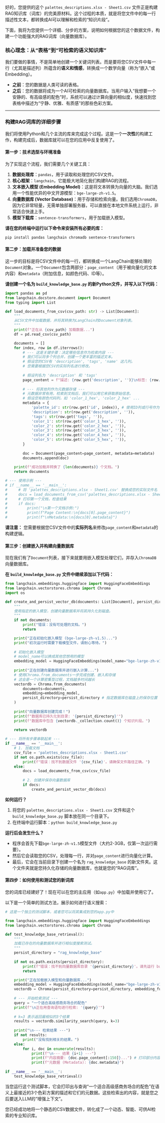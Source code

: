 好的，您提供的这个 `palettes_descriptions.xlsx - Sheet1.csv` 文件正是构建RAG知识库（词库）的完美原材料。这个过程的本质，就是将您文件中的每一行描述性文本，都转换成AI可以理解和检索的“知识片段”。

下面，我将为您提供一个详细、分步的方案，说明如何根据您的这个数据文件，构建一个功能强大的RAG词库（向量数据库）。

### **核心理念：从“表格”到“可检索的语义知识库”**

我们要做的事情，不是简单地创建一个关键词列表。而是要将您CSV文件中每一行（尤其是描述列）所蕴含的**语义和情感**，转换成一个数学向量（称为“嵌入”或 Embedding）。

  * **之前**：您的数据是人类可读的表格。
  * **之后**：您的数据将成为一个AI可检索的向量数据库。当用户输入“我想要一个安静的、有高级感的配色”时，系统可以通过计算向量的相似度，快速找到您表格中描述为“宁静、优雅、有质感”的那些色彩方案。

-----

### **构建RAG词库的详细步骤**

我们将使用Python和几个主流的库来完成这个过程。这是一个**一次性**的构建工作，构建完成后，数据库就可以在您的应用中反复使用了。

#### **第一步：技术选型与环境准备**

为了实现这个流程，我们需要几个关键工具：

1.  **数据处理库**：`pandas`，用于读取和处理您的CSV文件。
2.  **核心框架**：`langchain`，它能极大地简化我们构建RAG的流程。
3.  **文本嵌入模型 (Embedding Model)**：这是将文本转换为向量的大脑。我们选用一个性能优异的中文开源模型：`bge-large-zh-v1.5`。
4.  **向量数据库 (Vector Database)**：用于存储和检索向量。我们选用`ChromaDB`，因为它非常轻量，无需单独部署服务器，可以直接在本地文件系统上运行，非常适合快速上手。
5.  **模型下载库**：`sentence-transformers`，用于加载嵌入模型。

**请在您的终端中运行以下命令来安装所有必要的库：**

```bash
pip install pandas langchain chromadb sentence-transformers
```

#### **第二步：加载并准备您的数据**

这一步的目标是将CSV文件中的每一行，都转换成一个LangChain能够处理的`Document`对象。一个`Document`包含两部分：`page_content`（用于被向量化的文本内容）和`metadata`（附加信息，如颜色代码、ID等）。

**请创建一个名为 `build_knowledge_base.py` 的新Python文件，并写入以下代码：**

```python
import pandas as pd
from langchain.docstore.document import Document
from typing import List

def load_documents_from_csv(csv_path: str) -> List[Document]:
    """
    从CSV文件中加载数据，并将其转换为LangChain的Document对象列表。
    """
    print(f"正在从 {csv_path} 加载数据...")
    df = pd.read_csv(csv_path)

    documents = []
    for index, row in df.iterrows():
        # --- 这是关键步骤：决定哪些信息作为检索内容 ---
        # 我们可以将多个列合并，创建一个更丰富的描述文本。
        # 假设您的CSV有 'description', 'tags', 'name' 这几列。
        # 您需要根据您CSV的实际列名进行修改。
        
        # 假设列名为 'description' 和 'tags'
        page_content = f"描述: {row.get('description', '')}\n标签: {row.get('tags', '')}"
        
        # --- 将其他列作为元数据存储 ---
        # 元数据非常有用，检索到文档后，我们可以用它来获取原始信息。
        # 假设您有颜色代码列，如 'color_1_hex', 'color_2_hex' ...
        metadata = {
            'palette_id': str(row.get('id', index)), # 使用ID列或行号作为唯一标识
            'description': str(row.get('description', '')),
            'tags': str(row.get('tags', '')),
            'color_1': str(row.get('color_1_hex', '')),
            'color_2': str(row.get('color_2_hex', '')),
            'color_3': str(row.get('color_3_hex', '')),
            'color_4': str(row.get('color_4_hex', '')),
            'color_5': str(row.get('color_5_hex', '')),
        }
        
        doc = Document(page_content=page_content, metadata=metadata)
        documents.append(doc)
        
    print(f"成功加载并转换了 {len(documents)} 个文档。")
    return documents

# --- 使用示例 ---
# if __name__ == '__main__':
#     # 将 'palettes_descriptions.xlsx - Sheet1.csv' 替换成您的实际文件名
#     docs = load_documents_from_csv('palettes_descriptions.xlsx - Sheet1.csv')
#     # 打印第一个文档，检查结果
#     if docs:
#         print("\n第一个文档示例:")
#         print(f"Page Content:\n{docs[0].page_content}")
#         print(f"\nMetadata:\n{docs[0].metadata}")
```

**请注意：** 您需要根据您CSV文件中的**实际列名**来修改`page_content`和`metadata`的构建逻辑。

#### **第三步：创建嵌入并构建向量数据库**

现在我们有了`Document`列表，接下来就要用嵌入模型处理它们，并存入`ChromaDB`向量数据库。

**在 `build_knowledge_base.py` 文件中继续添加以下代码：**

```python
from langchain.embeddings.huggingface import HuggingFaceEmbeddings
from langchain.vectorstores.chroma import Chroma
import os

def create_and_persist_vector_db(documents: List[Document], persist_directory: str = "rag_knowledge_base"):
    """
    使用指定的嵌入模型，创建向量数据库并将其持久化到磁盘。
    """
    if not documents:
        print("错误：没有可处理的文档。")
        return

    print("正在初始化嵌入模型 (bge-large-zh-v1.5)...")
    print("初次运行时需要下载模型文件，请耐心等待。")
    
    # 初始化嵌入模型
    # model_name可以换成其他您想用的模型
    embedding_model = HuggingFaceEmbeddings(model_name="bge-large-zh-v1.5")
    
    print("正在创建向量数据库并进行嵌入计算...")
    # 使用Chroma.from_documents一步完成创建、嵌入和存储
    # 这会是一个计算密集型过程，文档越多时间越长
    vectordb = Chroma.from_documents(
        documents=documents, 
        embedding=embedding_model, 
        persist_directory=persist_directory # 指定数据库在磁盘上的保存位置
    )
    
    print("向量数据库创建完成！")
    print(f"数据库已持久化到目录: '{persist_directory}'")
    print(f"数据库中包含 {vectordb._collection.count()} 个知识片段。")
    
    return vectordb

# --- 将所有步骤串联起来 ---
if __name__ == '__main__':
    # 1. 加载文档
    csv_file = 'palettes_descriptions.xlsx - Sheet1.csv'
    if not os.path.exists(csv_file):
        print(f"错误：找不到数据文件 '{csv_file}'。请确保文件路径正确。")
    else:
        docs = load_documents_from_csv(csv_file)
        
        # 2. 创建并保存向量数据库
        if docs:
            create_and_persist_vector_db(docs)

```

**如何运行？**

1.  将您的 `palettes_descriptions.xlsx - Sheet1.csv` 文件和这个 `build_knowledge_base.py` 脚本放在同一个目录下。
2.  在终端中运行脚本：`python build_knowledge_base.py`

**运行后会发生什么？**

  * 程序会首先下载`bge-large-zh-v1.5`模型文件（大约2-3GB，仅第一次运行需要）。
  * 然后它会读取您的CSV，处理每一行，并对`page_content`进行向量化计算。
  * 最后，它会在当前目录下创建一个名为 `rag_knowledge_base` 的新文件夹。这个文件夹就是您持久化存储的向量数据库，也就是您的“RAG词库”。

#### **第四步：如何使用和测试您的新词库**

您的词库已经建好了！现在可以在您的主应用（如`app.py`）中加载并使用它了。

以下是一个简单的测试方法，展示如何进行语义搜索：

```python
# 这是一个独立的测试脚本，或者您可以将其集成到您的app.py中

from langchain.embeddings.huggingface import HuggingFaceEmbeddings
from langchain.vectorstores.chroma import Chroma

def test_knowledge_base_retrieval():
    """
    加载已存在的向量数据库并进行相似度搜索测试。
    """
    persist_directory = "rag_knowledge_base"
    
    if not os.path.exists(persist_directory):
        print(f"错误：找不到向量数据库目录 '{persist_directory}'。请先运行 build_knowledge_base.py。")
        return

    print("正在加载嵌入模型和向量数据库...")
    embedding_model = HuggingFaceEmbeddings(model_name="bge-large-zh-v1.5")
    vectordb = Chroma(persist_directory=persist_directory, embedding_function=embedding_model)
    
    # --- 开始检索测试 ---
    query = "一个适合高级感商务场合的配色"
    print(f"\n正在用查询语句进行检索: '{query}'")
    
    # k=3 表示返回最相似的3个结果
    results = vectordb.similarity_search(query, k=3)
    
    print("\n--- 检索结果 ---")
    if not results:
        print("没有找到相关的结果。")
    else:
        for i, doc in enumerate(results):
            print(f"\n--- 结果 {i+1} ---")
            print(f"内容摘要: {doc.page_content[:150]}...") # 打印部分内容
            print(f"元数据 (Metadata): {doc.metadata}")
            
if __name__ == '__main__':
    test_knowledge_base_retrieval()
```

当您运行这个测试脚本，它会打印出与查询“一个适合高级感商务场合的配色”在语义上最接近的3个色彩方案的描述和它们的元数据。这些检索出的内容，就是您之后要送入LLM的“增强上下文”。

您已经成功地将一个静态的CSV数据文件，转化成了一个动态、智能、可供AI检索的专业知识库。